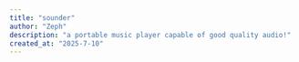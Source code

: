 ```yaml
---
title: "sounder"
author: "Zeph"
description: "a portable music player capable of good quality audio!"
created_at: "2025-7-10"
---
```

